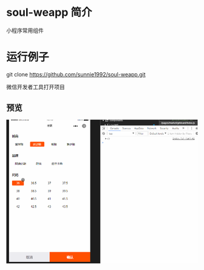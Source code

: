 # soul-weapp 简介
小程序常用组件
   


# 运行例子
git clone https://github.com/sunnie1992/soul-weapp.git

微信开发者工具打开项目
 
## 预览

![](./page5.gif)